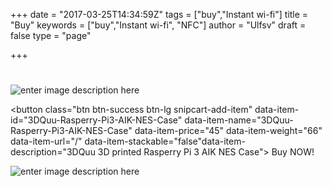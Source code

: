 +++
date = "2017-03-25T14:34:59Z"
tags = ["buy","Instant wi-fi"]
title = "Buy"
keywords = ["buy","Instant wi-fi", "NFC"]
author = "Ulfsv"
draft = false
type = "page"

+++
# 
![enter image description here][1]

<button class="btn btn-success btn-lg snipcart-add-item" data-item-id="3DQuu-Rasperry-Pi3-AIK-NES-Case" data-item-name="3DQuu-Rasperry-Pi3-AIK-NES-Case" data-item-price="45" data-item-weight="66" data-item-url="/" data-item-stackable="false"data-item-description="3DQuu 3D printed Rasperry Pi 3 AIK NES Case">
Buy NOW!
</button>



![enter image description here][2]


  [1]: https://res.cloudinary.com/dtnahfj7l/v1494589182/sjl0b6k9qftogxgp09td
  [2]: https://res.cloudinary.com/dtnahfj7l/v1494589721/yzwfur3iawfqpzypo8b3
